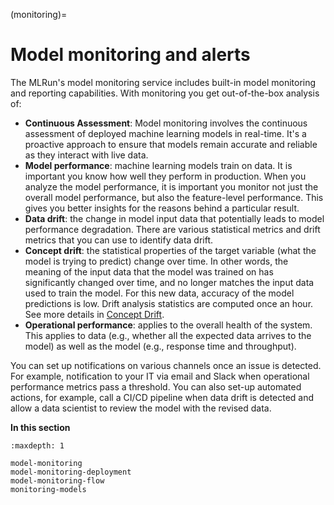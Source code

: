 (monitoring)=

# Model monitoring and alerts

The MLRun's model monitoring service includes built-in model monitoring and reporting capabilities. With monitoring you get
out-of-the-box analysis of:

- **Continuous Assessment**: Model monitoring involves the continuous assessment of deployed machine learning models in real-time. 
   It's a proactive approach to ensure that models remain accurate and reliable as they interact with live data.
- **Model performance**: machine learning models train on data. It is important you know how well they perform in production.
  When you analyze the model performance, it is important you monitor not just the overall model performance, but also the
  feature-level performance. This gives you better insights for the reasons behind a particular result.
- **Data drift**: the change in model input data that potentially leads to model performance degradation. There are various
  statistical metrics and drift metrics that you can use to identify data drift.
- **Concept drift**: the statistical properties of the target variable (what the model is trying to predict) change over time. 
In other words, the meaning of the input data that the model was trained on has significantly changed over time,  and no longer matches the input data used to train the model. For this new data, accuracy of the model predictions is low. Drift analysis statistics are computed once an hour. See more details in <a href="https://www.iguazio.com/glossary/concept-drift/" target="_blank">Concept Drift</a>.
- **Operational performance**: applies to the overall health of the system. This applies to data (e.g., whether all the
  expected data arrives to the model) as well as the model (e.g., response time and throughput). 

You can set up notifications on various channels once an issue is detected. For example, notification
to your IT via email and Slack when operational performance metrics pass a threshold. You can also set-up automated actions, for example,
call a CI/CD pipeline when data drift is detected and allow a data scientist to review the model with the revised data.

**In this section**

```{toctree}
:maxdepth: 1

model-monitoring
model-monitoring-deployment
model-monitoring-flow
monitoring-models
```
